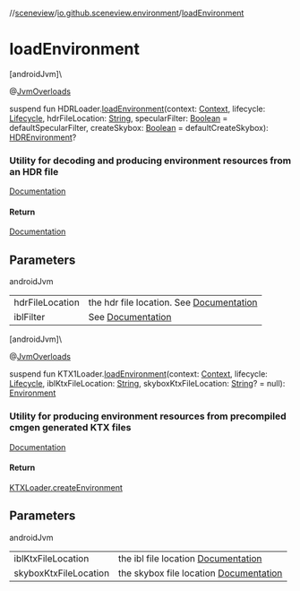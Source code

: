 //[sceneview](../../index.md)/[io.github.sceneview.environment](index.md)/[loadEnvironment](load-environment.md)

# loadEnvironment

[androidJvm]\

@[JvmOverloads](https://kotlinlang.org/api/latest/jvm/stdlib/kotlin.jvm/-jvm-overloads/index.html)

suspend fun HDRLoader.[loadEnvironment](load-environment.md)(context: [Context](https://developer.android.com/reference/kotlin/android/content/Context.html), lifecycle: [Lifecycle](https://developer.android.com/reference/kotlin/androidx/lifecycle/Lifecycle.html), hdrFileLocation: [String](https://kotlinlang.org/api/latest/jvm/stdlib/kotlin/-string/index.html), specularFilter: [Boolean](https://kotlinlang.org/api/latest/jvm/stdlib/kotlin/-boolean/index.html) = defaultSpecularFilter, createSkybox: [Boolean](https://kotlinlang.org/api/latest/jvm/stdlib/kotlin/-boolean/index.html) = defaultCreateSkybox): [HDREnvironment](-h-d-r-environment/index.md)?

###  Utility for decoding and producing environment resources from an HDR file

[Documentation](create-environment.md)

#### Return

[Documentation](create-environment.md)

## Parameters

androidJvm

| | |
|---|---|
| hdrFileLocation | the hdr file location. See [Documentation](../io.github.sceneview.utils/file-buffer.md) |
| iblFilter | See [Documentation](create-environment.md) |

[androidJvm]\

@[JvmOverloads](https://kotlinlang.org/api/latest/jvm/stdlib/kotlin.jvm/-jvm-overloads/index.html)

suspend fun KTX1Loader.[loadEnvironment](load-environment.md)(context: [Context](https://developer.android.com/reference/kotlin/android/content/Context.html), lifecycle: [Lifecycle](https://developer.android.com/reference/kotlin/androidx/lifecycle/Lifecycle.html), iblKtxFileLocation: [String](https://kotlinlang.org/api/latest/jvm/stdlib/kotlin/-string/index.html), skyboxKtxFileLocation: [String](https://kotlinlang.org/api/latest/jvm/stdlib/kotlin/-string/index.html)? = null): [Environment](-environment/index.md)

###  Utility for producing environment resources from precompiled cmgen generated KTX files

[Documentation](create-environment.md)

#### Return

[KTXLoader.createEnvironment](create-environment.md)

## Parameters

androidJvm

| | |
|---|---|
| iblKtxFileLocation | the ibl file location [Documentation](../io.github.sceneview.utils/file-buffer.md) |
| skyboxKtxFileLocation | the skybox file location [Documentation](../io.github.sceneview.utils/file-buffer.md) |
